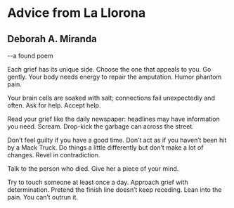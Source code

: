 # Advice from La Llorona
## Deborah A. Miranda
--a found poem

Each grief has its unique side.
Choose the one that appeals to you.
Go gently.
Your body needs energy to repair the amputation.
Humor phantom pain.

Your brain cells are soaked with salt;
connections fail unexpectedly and often.
Ask for help.
Accept help.

Read your grief like the daily newspaper:
headlines may have information you need.
Scream. Drop-kick the garbage can across the street.

Don’t feel guilty if you have a good time.
Don’t act as if you haven’t been hit by a Mack Truck.
Do things a little differently
but don’t make a lot of changes.
Revel in contradiction.

Talk to the person who died.
Give her a piece of your mind.

Try to touch someone at least once a day.
Approach grief with determination.
Pretend the finish line doesn’t keep receding.
Lean into the pain.
You can’t outrun it.